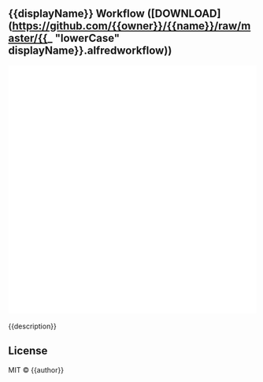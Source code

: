 
## {{displayName}} Workflow ([DOWNLOAD](https://github.com/{{owner}}/{{name}}/raw/master/{{_ "lowerCase" displayName}}.alfredworkflow))

<p align="center">
  <img src="resources/demo.gif" alt="{{displayName}}" width="690">
</p>

{{description}}

## License

MIT © {{author}}
